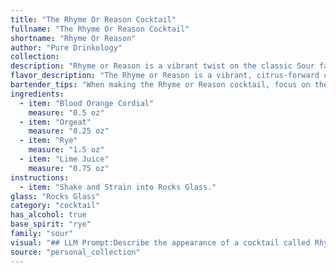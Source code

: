 ```yaml
---
title: "The Rhyme Or Reason Cocktail"
fullname: "The Rhyme Or Reason Cocktail"
shortname: "Rhyme Or Reason"
author: "Pure Drinkology"
collection:
description: "Rhyme or Reason is a vibrant twist on the classic Sour family, drawing inspiration from the tropical flavors of the South Pacific. The use of blood orange cordial, orgeat, and rye whiskey creates a complex and refreshing profile reminiscent of tiki cocktails, with a modern touch. "
flavor_description: "The Rhyme or Reason is a vibrant, citrus-forward cocktail.  The blood orange cordial's sweetness is balanced by the tartness of lime juice and the spicy kick of rye.  Orgeat adds a subtle almond note, creating a complex interplay of flavors.  It's a refreshing, slightly tart drink with a satisfyingly long finish. "
bartender_tips: "When making the Rhyme or Reason cocktail, focus on the balance.  Ensure the Blood Orange Cordial sweetness complements the rye's spice, while the Orgeat adds a subtle almond note.  Use fresh lime juice for that bright acidity.  Shake hard with ice to chill and dilute the mix, then strain into a chilled coupe.  Garnish with a blood orange wheel for a beautiful presentation. "
ingredients:
  - item: "Blood Orange Cordial"
    measure: "0.5 oz"
  - item: "Orgeat"
    measure: "0.25 oz"
  - item: "Rye"
    measure: "1.5 oz"
  - item: "Lime Juice"
    measure: "0.75 oz"
instructions:
  - item: "Shake and Strain into Rocks Glass."
glass: "Rocks Glass"
category: "cocktail"
has_alcohol: true
base_spirit: "rye"
family: "sour"
visual: "## LLM Prompt:Describe the appearance of a cocktail called Rhyme or Reason using the following ingredients: Blood Orange Cordial, Orgeat, Rye Whiskey, and Lime Juice.  Consider these details:* **Color:** What shades and hues are present? Is it a single color, or are there layers or gradients? * **Clarity:** Is the drink clear, cloudy, or layered? * **Texture:** Are there any visible elements, such as fruit pulp or ice shards?  * **Garnish:** If any, what kind of garnish is used, and how does it affect the visual appeal? **Example:**Imagine a vibrant cocktail with a deep, ruby red core, fading towards the rim with a lighter orange hue. The drink is slightly cloudy, with tiny flecks of citrus pulp suspended in the liquid. A delicate lime wheel rests on the rim, adding a touch of bright green to the composition. "
source: "personal_collection"
---
```


